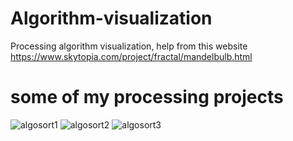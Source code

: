 # Algorithm-visualization
Processing algorithm visualization, help from this website https://www.skytopia.com/project/fractal/mandelbulb.html

# some of my processing projects
![algosort1](https://user-images.githubusercontent.com/81166713/170839375-0c962af4-b909-4013-b6df-e9d3aa8dc97c.png)
![algosort2](https://user-images.githubusercontent.com/81166713/170839376-aeb7a4ea-33e9-49ca-9e92-e22435315d45.png)
![algosort3](https://user-images.githubusercontent.com/81166713/170839378-61e1e21c-4f4b-476d-91b8-4eddbdf8086d.png)
